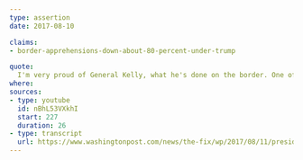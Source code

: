 ```yaml
---
type: assertion
date: 2017-08-10

claims:
- border-apprehensions-down-about-80-percent-under-trump

quote:
  I'm very proud of General Kelly, what he's done on the border. One of the reasons he's my Chief of Staff right now is because he did such an outstanding job at the border. We're down 78 percent. Nobody thought that would be -- I mean, in the old days, with other administrations, if you were down 1 percent, it was considered a big thing. We're down 78 percent at the border, and nobody thought that was possible. So I'm very proud of General Kelly. He's now Chief of Staff.
where:
sources:
- type: youtube
  id: nBhL53VXkhI
  start: 227
  duration: 26
- type: transcript
  url: https://www.washingtonpost.com/news/the-fix/wp/2017/08/11/president-trumps-contrarian-qa-session-with-reporters-annotated/
---
```

